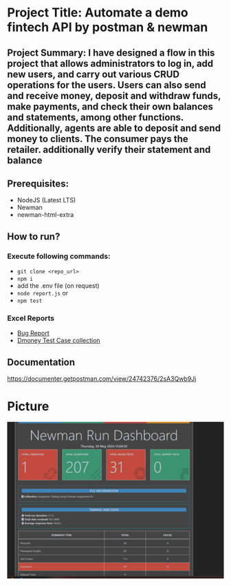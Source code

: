 # Project Title: Automate a demo fintech API by postman & newman
## Project Summary: I have designed a flow in this project that allows administrators to log in, add new users, and carry out various CRUD operations for the users. Users can also send and receive money, deposit and withdraw funds, make payments, and check their own balances and statements, among other functions. Additionally, agents are able to deposit and send money to clients. The consumer pays the retailer. additionally verify their statement and balance

## Prerequisites:
- NodeJS (Latest LTS)
- Newman
- newman-html-extra

## How to run?
### Execute following commands:
- ``` git clone <repo_url> ```
-  ``` npm i ```
-   add the .env file (on request)
-    ``` node report.js ``` or
-    ``` npm test ```

### Excel Reports

- [Bug Report](https://docs.google.com/spreadsheets/d/1-6RnwBHAiXPWlK5Hnd-Sbbv6tCGJSQuS/edit?usp=drive_link&ouid=104070522484952617929&rtpof=true&sd=true)
- [Dmoney Test Case collection](https://docs.google.com/spreadsheets/d/1bzxt4OF5msvI-iHyu-5aeaEfHfbqa30-/edit?usp=drive_link&ouid=104070522484952617929&rtpof=true&sd=true)
  
## Documentation
https://documenter.getpostman.com/view/24742376/2sA3Qwb9Jj

# Picture
<img src="report picture.png" alt="Load Testing Screenshot" width="900">
